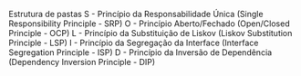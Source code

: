 Estrutura de pastas
S - Princípio da Responsabilidade Única (Single Responsibility Principle - SRP)
O - Princípio Aberto/Fechado (Open/Closed Principle - OCP)
L - Princípio da Substituição de Liskov (Liskov Substitution Principle - LSP)
I - Princípio da Segregação da Interface (Interface Segregation Principle - ISP)
D - Princípio da Inversão de Dependência (Dependency Inversion Principle - DIP)

